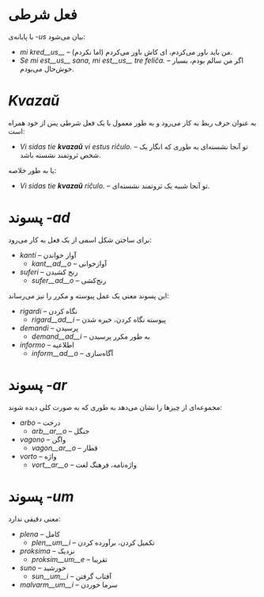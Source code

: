 # فعل شرطی

با پایانه‌ی *-us* بیان می‌شود:

- *mi kred__us__* – من باید باور می‌کردم، ای کاش باور می‌کردم (اما نکردم).
- *Se mi est__us__ sana, mi est__us__ tre feliĉa.* – اگر من سالم بودم، بسیار خوش‌حال می‌بودم.

# *Kvazaŭ*

به عنوان حرف ربط به کار می‌رود و به طور معمول با یک فعل شرطی پس از خود همراه است:

- *Vi sidas tie __kvazaŭ__ vi estus riĉulo.* – تو آنجا نشسته‌ای به طوری که انگار یک شخص ثروتمند نشسته باشد.

یا به طور خلاصه:

- *Vi sidas tie __kvazaŭ__ riĉulo.* – تو آنجا شبیه یک ثروتمند نشسته‌ای.
 
# پسوند *-ad*

برای ساختن شکل اسمی از یک فعل به کار می‌رود:

- *kanti* – آواز خواندن
  - *kant__ad__o* – آوازخوانی
- *suferi* – رنج کشیدن
	- *sufer__ad__o* – رنج‌کشی

این پسوند معنی یک عمل پیوسته و مکرر را نیز می‌رساند:

- *rigardi* – نگاه کردن
  - *rigard__ad__i* – پیوسته نگاه کردن، خیره شدن
- *demandi* – پرسیدن
	- *demand__ad__i* – به طور مکرر پرسیدن
- *informo* – اطلاعیه
	- *inform__ad__o* – آگاه‌سازی


# پسوند *-ar*

مجموعه‌ای از چیزها را نشان می‌دهد به طوری که به صورت کلی دیده شوند:

- *arbo* – درخت
	- *arb__ar__o* – جنگل
- *vagono* – واگن
	- *vagon__ar__o* – قطار
- *vorto* – واژه
	- *vort__ar__o* – واژه‌نامه، فرهنگ لغت
 

# پسوند *-um*

معنی دقیقی ندارد:

- *plena* – کامل
  -  *plen__um__i* – تکمیل کردن، برآورده کردن
- *proksima* – نزدیک
  -  *proksim__um__e* – تقریبا
- *suno* – خورشید 
	- *sun__um__i* – آفتاب گرفتن 
- *malvarm__um__i* – سرما خوردن
 
